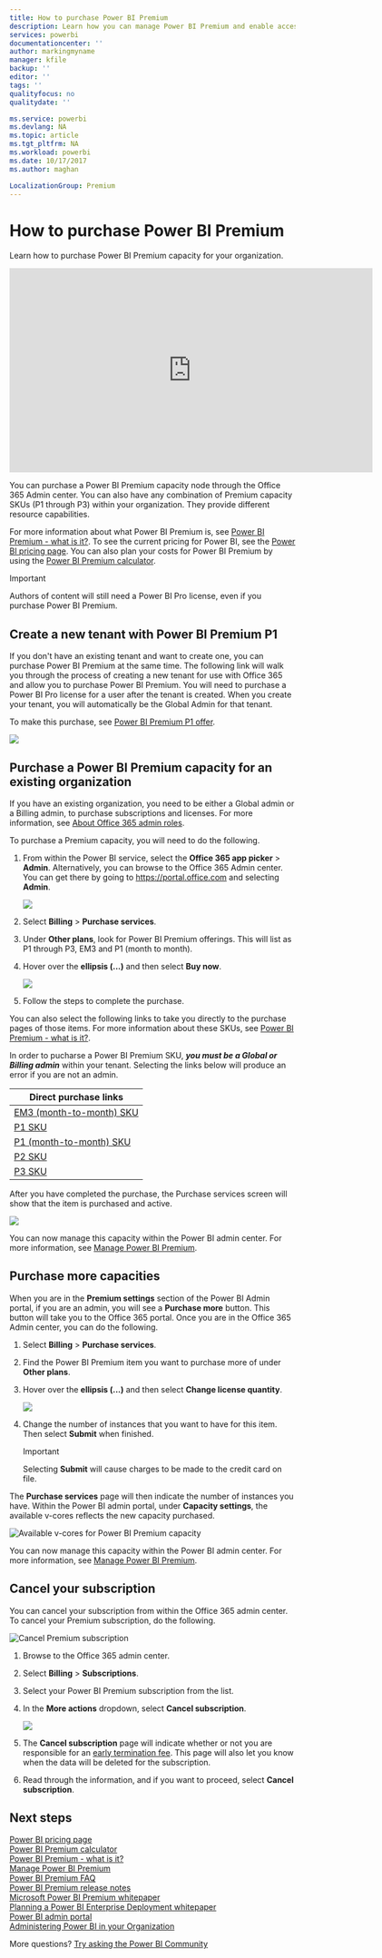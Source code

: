 ```yaml
---
title: How to purchase Power BI Premium
description: Learn how you can manage Power BI Premium and enable access to content for your entire organization.
services: powerbi
documentationcenter: ''
author: markingmyname
manager: kfile
backup: ''
editor: ''
tags: ''
qualityfocus: no
qualitydate: ''

ms.service: powerbi
ms.devlang: NA
ms.topic: article
ms.tgt_pltfrm: NA
ms.workload: powerbi
ms.date: 10/17/2017
ms.author: maghan

LocalizationGroup: Premium
---
```

# How to purchase Power BI Premium
Learn how to purchase Power BI Premium capacity for your organization.

<iframe width="640" height="360" src="https://www.youtube.com/embed/NkvYs5Qp4iA?rel=0&amp;showinfo=0" frameborder="0" allowfullscreen></iframe>

You can purchase a Power BI Premium capacity node through the Office 365 Admin center. You can also have any combination of Premium capacity SKUs (P1 through P3) within your organization. They provide different resource capabilities.

For more information about what Power BI Premium is, see [Power BI Premium - what is it?](service-premium.md). To see the current pricing for Power BI, see the [Power BI pricing page](https://powerbi.microsoft.com/pricing/). You can also plan your costs for Power BI Premium by using the [Power BI Premium calculator](https://powerbi.microsoft.com/calculator/).

> [!IMPORTANT]
> Authors of content will still need a Power BI Pro license, even if you purchase Power BI Premium.
> 
> 

## Create a new tenant with Power BI Premium P1
If you don't have an existing tenant and want to create one, you can purchase Power BI Premium at the same time. The following link will walk you through the process of creating a new tenant for use with Office 365 and allow you to purchase Power BI Premium. You will need to purchase a Power BI Pro license for a user after the tenant is created. When you create your tenant, you will automatically be the Global Admin for that tenant.

To make this purchase, see [Power BI Premium P1 offer](https://signup.microsoft.com/Signup?OfferId=b3ec5615-cc11-48de-967d-8d79f7cb0af1).

![](media/service-admin-premium-purchase/premium-purchase-with-tenant.png)

## Purchase a Power BI Premium capacity for an existing organization
If you have an existing organization, you need to be either a Global admin or a Billing admin, to purchase subscriptions and licenses. For more information, see [About Office 365 admin roles](https://support.office.com/article/About-Office-365-admin-roles-da585eea-f576-4f55-a1e0-87090b6aaa9d).

To purchase a Premium capacity, you will need to do the following.

1. From within the Power BI service, select the **Office 365 app picker** > **Admin**. Alternatively, you can browse to the Office 365 Admin center. You can get there by going to https://portal.office.com and selecting **Admin**.
   
    ![](media/service-admin-premium-purchase/o365-app-picker.png)
2. Select **Billing** > **Purchase services**.
3. Under **Other plans**, look for Power BI Premium offerings. This will list as P1 through P3, EM3 and P1 (month to month).
4. Hover over the **ellipsis (...)** and then select **Buy now**.
   
    ![](media/service-admin-premium-purchase/premium-purchase.png)
5. Follow the steps to complete the purchase.

You can also select the following links to take you directly to the purchase pages of those items. For more information about these SKUs, see [Power BI Premium - what is it?](service-premium.md#premiumskus).

In order to pucharse a Power BI Premium SKU, ***you must be a Global or Billing admin*** within your tenant. Selecting the links below will produce an error if you are not an admin.

| Direct purchase links |
| --- |
| [EM3 (month-to-month) SKU](https://portal.office.com/commerce/completeorder.aspx?OfferId=4004702D-749C-4F74-BF47-3048F1833780&adminportal=1) |
| [P1 SKU](https://portal.office.com/commerce/completeorder.aspx?OfferId=b3ec5615-cc11-48de-967d-8d79f7cb0af1&adminportal=1) |
| [P1 (month-to-month) SKU](https://portal.office.com/commerce/completeorder.aspx?OfferId=E4C8EDD3-74A1-4D42-A738-C647972FBE81&adminportal=1) |
| [P2 SKU](https://portal.office.com/commerce/completeorder.aspx?OfferId=062F2AA7-B4BC-4B0E-980F-2072102D8605&adminportal=1) |
| [P3 SKU](https://portal.office.com/commerce/completeorder.aspx?OfferId=40c7d673-375c-42a1-84ca-f993a524fed0&adminportal=1) |

After you have completed the purchase, the Purchase services screen will show that the item is purchased and active.

![](media/service-admin-premium-purchase/premium-purchased.png)

You can now manage this capacity within the Power BI admin center. For more information, see [Manage Power BI Premium](service-admin-premium-manage.md).

## Purchase more capacities
When you are in the **Premium settings** section of the Power BI Admin portal, if you are an admin, you will see a **Purchase more** button. This button will take you to the Office 365 portal. Once you are in the Office 365 Admin center, you can do the following.

1. Select **Billing** > **Purchase services**.
2. Find the Power BI Premium item you want to purchase more of under **Other plans**.
3. Hover over the **ellipsis (...)** and then select **Change license quantity**.
   
    ![](media/service-admin-premium-purchase/premium-purchase-more.png)
4. Change the number of instances that you want to have for this item. Then select **Submit** when finished.
   
   > [!IMPORTANT]
   > Selecting **Submit** will cause charges to be made to the credit card on file.
   > 
   > 

The **Purchase services** page will then indicate the number of instances you have. Within the Power BI admin portal, under **Capacity settings**, the available v-cores reflects the new capacity purchased.

![Available v-cores for Power BI Premium capacity](media/service-admin-premium-purchase/premium-capacities.png)

You can now manage this capacity within the Power BI admin center. For more information, see [Manage Power BI Premium](service-admin-premium-manage.md).

## Cancel your subscription
You can cancel your subscription from within the Office 365 admin center. To cancel your Premium subscription, do the following.

![](media/service-admin-premium-purchase/premium-cancel-subscription.png "Cancel Premium subscription")

1. Browse to the Office 365 admin center.
2. Select **Billing** > **Subscriptions**.
3. Select your Power BI Premium subscription from the list.
4. In the **More actions** dropdown, select **Cancel subscription**.
   
    ![](media/service-admin-premium-purchase/o365-more-actions.png)
5. The **Cancel subscription** page will indicate whether or not you are responsible for an [early termination fee](https://support.office.com/article/early-termination-fees-6487d4de-401a-466f-8bc3-c0beb5cc40d3). This page will also let you know when the data will be deleted for the subscription.
6. Read through the information, and if you want to proceed, select **Cancel subscription**.

## Next steps
[Power BI pricing page](https://powerbi.microsoft.com/pricing/)  
[Power BI Premium calculator](https://powerbi.microsoft.com/calculator/)  
[Power BI Premium - what is it?](service-premium.md)  
[Manage Power BI Premium](service-admin-premium-manage.md)  
[Power BI Premium FAQ](service-premium-faq.md)  
[Power BI Premium release notes](service-premium-release-notes.md)  
[Microsoft Power BI Premium whitepaper](https://aka.ms/pbipremiumwhitepaper)  
[Planning a Power BI Enterprise Deployment whitepaper](https://aka.ms/pbienterprisedeploy)  
[Power BI admin portal](service-admin-portal.md)  
[Administering Power BI in your Organization](service-admin-administering-power-bi-in-your-organization.md)  

More questions? [Try asking the Power BI Community](http://community.powerbi.com/)

